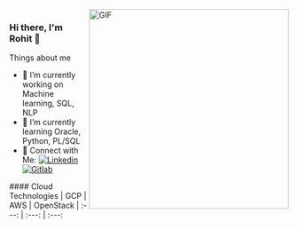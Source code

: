 <img align="right" alt="GIF" src="https://github.com/Spidy20/spidy20/blob/main/demo.gif" width="360"/>


### Hi there, I'm Rohit 👋

Things about me
- 🔭 I’m currently working on Machine learning, SQL, NLP
- 🌱 I’m currently learning Oracle, Python, PL/SQL
- 🤩 Connect with Me: [![Linkedin](https://img.shields.io/badge/LinkedIn-0077B5?style=for-the-badge&logo=linkedin&logoColor=white)](https://www.linkedin.com/in/rohitshukla001/)&nbsp; <a href="https://gitlab.com/rohitshukla001/"> <img alt="Gitlab" src="https://img.shields.io/badge/GitLab-330F63?style=for-the-badge&logo=gitlab&logoColor=white"/>
</a>
#### Cloud Technologies
| GCP | AWS | OpenStack
| :---: | :---: | :---: 
